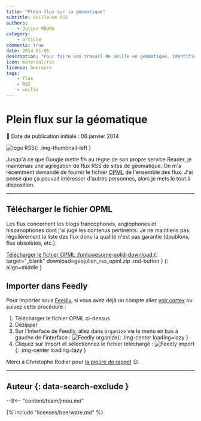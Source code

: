 ```yaml
---
title: "Plein flux sur la géomatique"
subtitle: Veilleuse RSS
authors:
    - Julien MOURA
category:
    - article
comments: true
date: 2014-01-06
description: "Pour faire son travail de veille en géomatique, identifier les sources interéssantes peut être fastidieux voire décourageant. Je partage mes sources sous forme d'un fichier d'échanges de flux (OPML)."
icon: material/rss
license: beerware
tags:
    - flux
    - RSS
    - veille
---
```


# Plein flux sur la géomatique

:calendar: Date de publication initiale : 06 janvier 2014

![logo RSS](https://cdn.geotribu.fr/img/logos-icones/rss.png){: .img-thumbnail-left }

Jusqu'à ce que Google mette fin au règne de son propre service Reader, je maintenais une agrégation de flux RSS de sites de géomatique. On m'a récemment demandé de fournir le fichier [OPML](https://fr.wikipedia.org/wiki/Outline_Processor_Markup_Language) de l'ensemble des flux. J'ai pensé que ça pouvait intéresser d'autres personnes, alors je mets le tout à disposition.

----

## Télécharger le fichier OPML

Les flux concernent les blogs francophones, anglophones et hispanophones dont j'ai jugé les contenus pertinents. Je ne maintiens pas régulièrement la liste des flux donc la qualité n'est pas garantie (doublons, flux obsolètes, etc.).

[Télécharger le fichier OPML :fontawesome-solid-download:](https://gist.github.com/Guts/cb0ce648d6dd10d02434835be7b38865/archive/dbcfa5e75e8ea6cf1aef53b102efabc81e8df42c.zip){: target="_blank" download=geojulien_rss_opml.zip .md-button }
{: align=middle }

## Importer dans Feedly

Pour importer sous [Feedly](http://feedly.com), si vous avez déjà un compte allez [voir cortex](http://feedly.com/#cortex) ou suivez cette procédure :

1. Télécharger le fichier OPML ci-dessus
1. Dézipper
1. Sur l'interface de Feedly, allez dans `Organize` via le menu en bas à gauche de l'interface :
![Feedly organize](https://cdn.geotribu.fr/img/articles-blog-rdp/divers/flux_rss/Feedly_Organize.jpg "Feedly organize menu"){: .img-center loading=lazy }
1. Cliquez sur Import et sélectionnez le fichier téléchargé :
![Feedly import](https://cdn.geotribu.fr/img/articles-blog-rdp/divers/flux_rss/Feedly_ImportOPML.jpg "Feedly import opml"){: .img-center loading=lazy }

Merci à Christophe Rodier pour [la piqûre de rappel](https://twitter.com/leponot/status/419136405424463872) :wink:.

----

## Auteur {: data-search-exclude }

--8<-- "content/team/jmou.md"

{% include "licenses/beerware.md" %}
